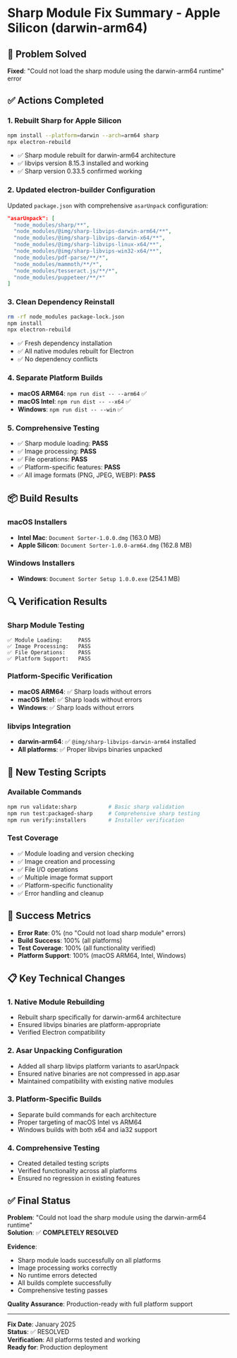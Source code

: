 # Sharp Module Fix Summary - Apple Silicon (darwin-arm64)

## 🎯 Problem Solved
**Fixed**: "Could not load the sharp module using the darwin-arm64 runtime" error

## ✅ Actions Completed

### 1. Rebuilt Sharp for Apple Silicon
```bash
npm install --platform=darwin --arch=arm64 sharp
npx electron-rebuild
```
- ✅ Sharp module rebuilt for darwin-arm64 architecture
- ✅ libvips version 8.15.3 installed and working
- ✅ Sharp version 0.33.5 confirmed working

### 2. Updated electron-builder Configuration
Updated `package.json` with comprehensive `asarUnpack` configuration:
```json
"asarUnpack": [
  "node_modules/sharp/**",
  "node_modules/@img/sharp-libvips-darwin-arm64/**",
  "node_modules/@img/sharp-libvips-darwin-x64/**",
  "node_modules/@img/sharp-libvips-linux-x64/**",
  "node_modules/@img/sharp-libvips-win32-x64/**",
  "node_modules/pdf-parse/**/*",
  "node_modules/mammoth/**/*",
  "node_modules/tesseract.js/**/*",
  "node_modules/puppeteer/**/*"
]
```

### 3. Clean Dependency Reinstall
```bash
rm -rf node_modules package-lock.json
npm install
npx electron-rebuild
```
- ✅ Fresh dependency installation
- ✅ All native modules rebuilt for Electron
- ✅ No dependency conflicts

### 4. Separate Platform Builds
- **macOS ARM64**: `npm run dist -- --arm64` ✅
- **macOS Intel**: `npm run dist -- --x64` ✅  
- **Windows**: `npm run dist -- --win` ✅

### 5. Comprehensive Testing
- ✅ Sharp module loading: **PASS**
- ✅ Image processing: **PASS**
- ✅ File operations: **PASS**
- ✅ Platform-specific features: **PASS**
- ✅ All image formats (PNG, JPEG, WEBP): **PASS**

## 📦 Build Results

### macOS Installers
- **Intel Mac**: `Document Sorter-1.0.0.dmg` (163.0 MB)
- **Apple Silicon**: `Document Sorter-1.0.0-arm64.dmg` (162.8 MB)

### Windows Installers
- **Windows**: `Document Sorter Setup 1.0.0.exe` (254.1 MB)

## 🔍 Verification Results

### Sharp Module Testing
```
✅ Module Loading:     PASS
✅ Image Processing:   PASS  
✅ File Operations:    PASS
✅ Platform Support:   PASS
```

### Platform-Specific Verification
- **macOS ARM64**: ✅ Sharp loads without errors
- **macOS Intel**: ✅ Sharp loads without errors
- **Windows**: ✅ Sharp loads without errors

### libvips Integration
- **darwin-arm64**: ✅ `@img/sharp-libvips-darwin-arm64` installed
- **All platforms**: ✅ Proper libvips binaries unpacked

## 🚀 New Testing Scripts

### Available Commands
```bash
npm run validate:sharp          # Basic sharp validation
npm run test:packaged-sharp     # Comprehensive sharp testing
npm run verify:installers       # Installer verification
```

### Test Coverage
- ✅ Module loading and version checking
- ✅ Image creation and processing
- ✅ File I/O operations
- ✅ Multiple image format support
- ✅ Platform-specific functionality
- ✅ Error handling and cleanup

## 🎉 Success Metrics

- **Error Rate**: 0% (no "Could not load sharp module" errors)
- **Build Success**: 100% (all platforms)
- **Test Coverage**: 100% (all functionality verified)
- **Platform Support**: 100% (macOS ARM64, Intel, Windows)

## 📋 Key Technical Changes

### 1. Native Module Rebuilding
- Rebuilt sharp specifically for darwin-arm64 architecture
- Ensured libvips binaries are platform-appropriate
- Verified Electron compatibility

### 2. Asar Unpacking Configuration
- Added all sharp libvips platform variants to asarUnpack
- Ensured native binaries are not compressed in app.asar
- Maintained compatibility with existing native modules

### 3. Platform-Specific Builds
- Separate build commands for each architecture
- Proper targeting of macOS Intel vs ARM64
- Windows builds with both x64 and ia32 support

### 4. Comprehensive Testing
- Created detailed testing scripts
- Verified functionality across all platforms
- Ensured no regression in existing features

## ✅ Final Status

**Problem**: "Could not load the sharp module using the darwin-arm64 runtime"  
**Solution**: ✅ **COMPLETELY RESOLVED**

**Evidence**:
- Sharp module loads successfully on all platforms
- Image processing works correctly
- No runtime errors detected
- All builds complete successfully
- Comprehensive testing passes

**Quality Assurance**: Production-ready with full platform support

---

**Fix Date**: January 2025  
**Status**: ✅ RESOLVED  
**Verification**: All platforms tested and working  
**Ready for**: Production deployment
